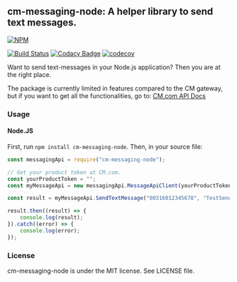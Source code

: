 ## cm-messaging-node: A helper library to send text messages.

[![NPM](https://nodei.co/npm/cm-messaging-node.png?downloads=true&downloadRank=true&stars=true)](https://nodei.co/npm/cm-messaging-node/)

[![Build Status](https://travis-ci.org/EricSmekens/cm-messaging-node.svg?branch=master)](https://travis-ci.org/EricSmekens/cm-messaging-node)
[![Codacy Badge](https://api.codacy.com/project/badge/Grade/d51474d6130b4db08ae8a8c57dace8ea)](https://www.codacy.com/app/EricSmekens/cm-messaging-node?utm_source=github.com&amp;utm_medium=referral&amp;utm_content=EricSmekens/cm-messaging-node&amp;utm_campaign=Badge_Grade)
[![codecov](https://codecov.io/gh/EricSmekens/cm-messaging-node/branch/master/graph/badge.svg)](https://codecov.io/gh/EricSmekens/cm-messaging-node)

Want to send text-messages in your Node.js application? Then you are at the right place.

The package is currently limited in features compared to the CM gateway, but if you want to get all the functionalities, go to: [CM.com API Docs](https://docs.cmtelecom.com/bulk-sms-api/v1.0)

### Usage
#### Node.JS
First, run `npm install cm-messaging-node`. Then, in your source file:
```javascript
const messagingApi = require("cm-messaging-node");

// Get your product token at CM.com.
const yourProductToken = "";
const myMessageApi = new messagingApi.MessageApiClient(yourProductToken);

const result = myMessageApi.SendTextMessage("00316012345678", "TestSender", "Hello world?!");

result.then((result) => {
    console.log(result);
}).catch((error) => {
    console.log(error);
});
```

### License
cm-messaging-node is under the MIT license. See LICENSE file.
